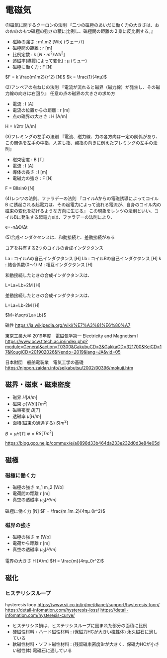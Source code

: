# 電磁気


(1)磁気に関するクーロンの法則
『二つの磁極のあいだに働く力の大きさは、おのおののもつ磁極の強さの積に比例し、磁極間の距離の２乗に反比例する。』
- 磁極の強さ : m1,m2 [Wb] (ウェーバ)　
- 磁極間の距離 : r [m]
- 比例定数 : k $[N・m^2/Wb^2]$
- 透磁率(媒質によって変化) : μ (ミュー)
- 磁極に働く力 : F [N]

$F = k \frac{m1m2}{r^2} [N]$
$k = \frac{1}{4πμ}$

(2)アンペアの右ねじの法則
『電流が流れると磁界（磁力線）が発生し、その磁力線の向きは右回り』
任意の点の磁界の大きさの求め方
- 電流 : I [A]
- 電流の位置からの距離 : r [m]
- 点の磁界の大きさ : H [A/m]

H = I/2πr [A/m]

(3)フレミングの左手の法則
『電流、磁力線、力の各方向は一定の関係があり、この関係を左手の中指、人差し指、親指の向きに例えたフレミングの左手の法則』
- 磁束密度 : B [T]
- 電流 : I [A]
- 導体の長さ : l [m]
- 電磁力の強さ : F [N]

F = BIlsinθ [N]

(4)レンツの法則、ファラデーの法則
『コイルAからの電磁誘導によってコイル B に誘起される起電力は、その起電力によって流れる電流が、自身のコイル内の磁束の変化を妨げるような方向に生じる』
この現象をレンツの法則といい、コイルBに発生する起電力eは、ファラデーの法則により、

e=-nΔΦ/Δt

(5)合成インダクタンスは、和動接続と、差動接続がある

コアを共有する2つのコイルの合成インダクタンス

La : コイルAの自己インダクタンス [H]
Lb : コイルBの自己インダクタンス [H]
k : 結合係数(0〜1)
M : 相互インダクタンス [H]

和動接続したときの合成インダクタンスは、

L=La+Lb+2M [H]

差動接続したときの合成インダクタンスは、

L=La+Lb-2M [H]

$M=k\sqrt{La×Lb}$

磁性
https://ja.wikipedia.org/wiki/%E7%A3%81%E6%80%A7

東京工業大学
2019年度　電磁気学第一   Electricity and Magnetism I
https://www.ocw.titech.ac.jp/index.php?module=General&action=T0300&GakubuCD=2&GakkaCD=321700&KeiCD=17&KougiCD=201902026&Nendo=2019&lang=JA&vid=05

日本財団　船舶電装業　電気工学の基礎
https://nippon.zaidan.info/seikabutsu/2002/00396/mokuji.htm


## 磁界・磁束・磁束密度
- 磁界 $H [A/m]$
- 磁束 $φ [Wb] [Tm^2]$
- 磁束密度 $B [T]$ 
- 透磁率 $μ [H/m]$
- 面積(磁束の通過する) $S [m^2]$

$B = μH [T]$
$φ = BS [Tm^2]$

https://blog.goo.ne.jp/commux/e/a0898d33b464da233e232d0d3e84e05d




## 磁極
### 磁極に働く力
- 磁極の強さ m_1 m_2 [Wb]
- 電荷間の距離 r [m] 
- 真空の透磁率 $μ_0 [H/m]$

磁極に働く力 [N]
$F = \frac{m_1m_2}{4πμ_0r^2}$

### 磁界の強さ
- 磁極の強さ m [Wb] 
- 電荷から距離 r [m] 
- 真空の透磁率 $μ_0 [H/m]$

電界の大きさ H [A/m] 
$H = \frac{m}{4πμ_0r^2}$


## 磁化
### ヒステリシスループ
hysteresis loop
https://www.sii.co.jp/jp/me/dianet/support/hysteresis-loop/
https://detail-infomation.com/hysteresis-loss/
https://detail-infomation.com/hysteresis-curve/

- ヒステリシス損は、ヒステリシスループに囲まれた部分の面積に比例
- 硬磁性材料・ハード磁性材料 : (保磁力HCが大きい磁性体) 永久磁石に適している
- 軟磁性材料・ソフト磁性材料 : (残留磁束密度Brが大きく、保磁力HCが小さい磁性体) 電磁石に適している

